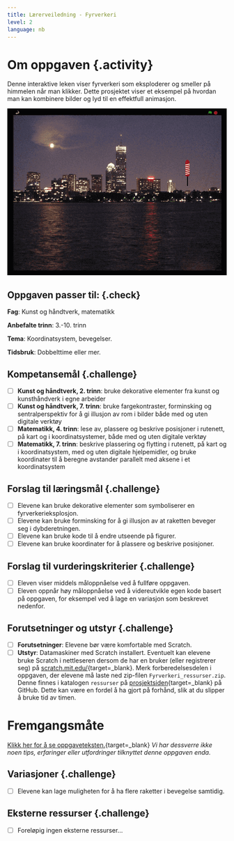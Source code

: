```yaml
---
title: Lærerveiledning - Fyrverkeri
level: 2
language: nb
---
```

# Om oppgaven {.activity}
Denne interaktive leken viser fyrverkeri som eksploderer og smeller på
himmelen når man klikker. Dette prosjektet viser et eksempel på
hvordan man kan kombinere bilder og lyd til en effektfull animasjon.

![](fyrverkeri.png)

## Oppgaven passer til: {.check}
 __Fag__: Kunst og håndtverk, matematikk

__Anbefalte trinn__: 3.-10. trinn

__Tema__: Koordinatsystem, bevegelser.

__Tidsbruk__: Dobbelttime eller mer.


## Kompetansemål {.challenge}
- [ ]  __Kunst og håndtverk, 2. trinn__: bruke dekorative elementer fra kunst og kunsthåndverk i egne arbeider
- [ ]  __Kunst og håndtverk, 7. trinn__: bruke fargekontraster, forminsking og sentralperspektiv for å gi illusjon av rom i bilder både med og uten digitale verktøy
- [ ]  __Matematikk, 4. trinn__: lese av, plassere og beskrive posisjoner i rutenett, på kart og i koordinatsystemer, både med og uten digitale verktøy
- [ ]  __Matematikk, 7. trinn__: beskrive plassering og flytting i rutenett, på kart og i koordinatsystem, med og uten digitale hjelpemidler, og bruke koordinater til å beregne avstander parallelt med aksene i et koordinatsystem

## Forslag til læringsmål {.challenge}
- [ ]  Elevene kan bruke dekorative elementer som symboliserer en fyrverkerieksplosjon.
- [ ]  Elevene kan bruke forminsking for å gi illusjon av at raketten beveger seg i dybderetningen.
- [ ]  Elevene kan bruke kode til å endre utseende på figurer.
- [ ]  Elevene kan bruke koordinater for å plassere og beskrive posisjoner.

## Forslag til vurderingskriterier {.challenge}
- [ ] Eleven viser middels måloppnåelse ved å fullføre oppgaven.
- [ ] Eleven oppnår høy måloppnåelse ved å videreutvikle egen kode basert på oppgaven, for eksempel ved å lage en variasjon som beskrevet nedenfor.

## Forutsetninger og utstyr {.challenge}
- [ ]  __Forutsetninger__: Elevene bør være komfortable med Scratch.
- [ ] __Utstyr__: Datamaskiner med Scratch installert. Eventuelt kan elevene bruke Scratch i nettleseren dersom de har en bruker (eller registrerer seg) på [scratch.mit.edu/](http://scratch.mit.edu/){target=_blank}. Merk forberedelsesdelen i oppgaven, der elevene må laste ned zip-filen `Fyrverkeri_ressurser.zip`. Denne finnes i katalogen `ressurser` på [prosjektsiden](https://github.com/kodeklubben/oppgaver/tree/master/src/scratch/){target=_blank} på GitHub. Dette kan være en fordel å ha gjort på forhånd, slik at du slipper å bruke tid av timen.

# Fremgangsmåte
[Klikk her for å se oppgaveteksten.](../fyrverkeri/fyrverkeri.html){target=_blank}
_Vi har dessverre ikke noen tips, erfaringer eller utfordringer tilknyttet denne oppgaven enda._

## Variasjoner {.challenge}
- [ ] Elevene kan lage muligheten for å ha flere raketter i bevegelse samtidig.

## Eksterne ressurser {.challenge}
- [ ] Foreløpig ingen eksterne ressurser...

